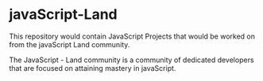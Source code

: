 # javaScript-Land
This repository would contain JavaScript Projects that would be worked on from the javaScript Land community.

The JavaScript - Land community is a community of dedicated developers that are focused on attaining mastery in javaScript. 
